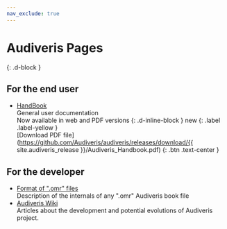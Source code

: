 ```yaml
---
nav_exclude: true
---
```

# Audiveris Pages
{: .d-block }

## For the end user

- [HandBook](_pages/handbook)  
General user documentation  
Now available in web and PDF versions
{: .d-inline-block }
new
{: .label .label-yellow }  
[Download PDF file](https://github.com/Audiveris/audiveris/releases/download/{{ site.audiveris_release }}/Audiveris_Handbook.pdf)
{: .btn .text-center }

## For the developer
- [Format of ".omr" files](_pages/outputs/omr)  
Description of the internals of any ".omr" Audiveris book file
- [Audiveris Wiki](https://github.com/Audiveris/audiveris/wiki)  
Articles about the development and potential evolutions of Audiveris project.
